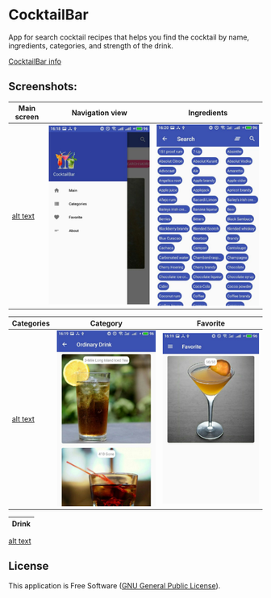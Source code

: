 # CocktailBar
App for search cocktail recipes that helps you find the cocktail by name, ingredients, categories, and strength of the drink.

 [CocktailBar info](https://docs.google.com/document/d/15A-MlNlAgQv6tyvChwAs0fHJObsz1eCB31eNCCzGgQI/edit?usp=sharing)

## Screenshots:
Main screen | Navigation view | Ingredients
-------------|----------------- | -------------
[alt text](screenshots/main_screen.jpeg)  | ![alt text](screenshots/navigation_view.jpeg) | ![alt text](screenshots/ingredients.jpeg)

Categories | Category | Favorite
-------------|----------------- | -------------
[alt text](screenshots/categories.jpeg)  | ![alt text](screenshots/category.jpeg) | ![alt text](screenshots/favorite.jpeg)

Drink |
-------------|
[alt text](screenshots/drink.jpeg)

## License
This application is Free Software ([GNU General Public License](https://www.gnu.org/licenses/gpl.html)).
